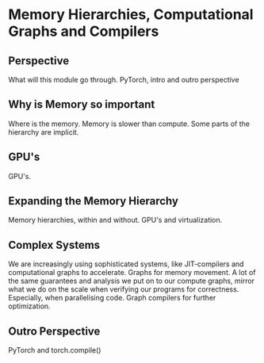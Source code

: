 # Memory Hierarchies, Computational Graphs and Compilers

## Perspective
What will this module go through. PyTorch, intro and outro perspective

## Why is Memory so important
Where is the memory. Memory is slower than compute.
Some parts of the hierarchy are implicit.

## GPU's
GPU's. 

## Expanding the Memory Hierarchy
Memory hierarchies, within and without.
GPU's and virtualization. 

## Complex Systems
We are increasingly using sophisticated systems, like JIT-compilers and computational graphs to accelerate.
Graphs for memory movement.
A lot of the same guarantees and analysis we put on to our compute graphs, mirror what we do on the
scale when verifying our programs for correctness. Especially, when parallelising code.
Graph compilers for further optimization.

## Outro Perspective
PyTorch and torch.compile()
